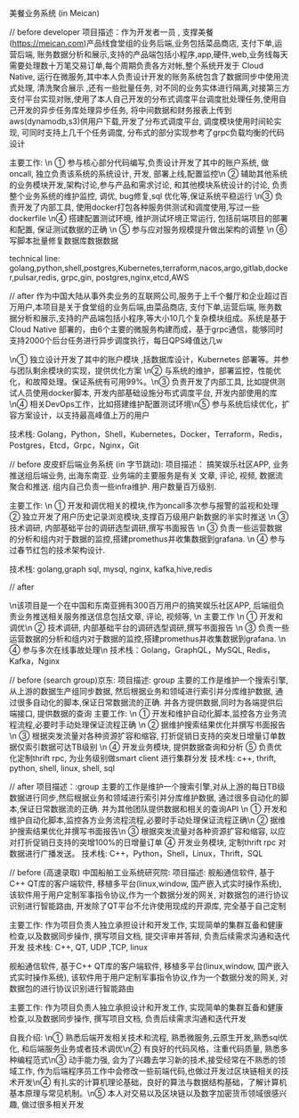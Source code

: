 美餐业务系统 (in Meican)

// before
developer
项目描述：作为开发者一员 , 支撑美餐(https://meican.com)产品线食堂组的业务后端,业务包括菜品商店, 支付下单,运营后端, 账务数据分析和展示,支持的产品端包括小程序,app,硬件,web,业务线每天需要处理数十万笔交易订单,每个周期负责各方对帐,整个系统开发于 Cloud Native, 运行在微服务,其中本人负责设计开发的账务系统包含了数据同步中使用流式处理, 清洗聚合展示 ,还有一些批量任务, 对不同的业务实体进行隔离,对接第三方支付平台实现对账,使用了本人自己开发的分布式调度平台调度批处理任务,使用自己开发的异步任务库处理异步任务, 将中间数据和财务报表上传到aws(dynamodb,s3)供用户下载,开发了分布式调度平台, 调度模块使用时间轮实现, 可同时支持上几千个任务调度, 分布式的部分实现参考了grpc负载均衡的代码设计




主要工作: \n ① 参与核心部分代码编写,负责设计开发了其中的账户系统, 做 oncall, 独立负责该系统的系统设计, 开发, 部署上线,配置监控\n ② 辅助其他系统的业务模块开发,架构讨论,参与产品和需求讨论, 和其他模块系统设计的讨论, 负责整个业务系统的维护监控, 调优, bug修复,sql 优化等,保证系统平稳运行 \n③ 负责开发了内部工具, 使用docker打包各种服务供测试和调度使用,写过一些dockerfile \n④ 搭建配置测试环境, 维护测试坏境正常运行, 包括前端项目的部署和配置, 保证测试数据的正确 \n ⑤ 参与应对服务规模提升做出架构的调整 \n ⑥ 写脚本批量修复数据库数据数据


technical line: golang,python,shell,postgres,Kubernetes,terraform,nacos,argo,gitlab,docker,pulsar,redis, grpc,gin, postgres,nginx,etcd,AWS


// after
作为中国大陆从事外卖业务的互联网公司,服务于上千个餐厅和企业超过百万用户,本项目是关于食堂组的业务后端,由菜品商店, 支付下单,运营后端, 账务数据分析和展示,支持的产品端包括小程序,等大小10几个复杂模块组成。系统是基于Cloud Native 部署的，由6个主要的微服务构建而成，基于grpc通信，能够同时支持2000个后台任务进行异步调度执行，每日QPS峰值达几w

\n① 独立设计开发了其中的账户模块 ,括数据库设计，Kubernetes 部署等。并参与团队剩余模块的实现，提供优化方案 \n② 与系统的维护，部署监控，性能优化，和故障处理。保证系统有可用99%。\n③ 负责开发了内部工具, 比如提供测试人员使用docker脚本, 开发内部基础设施分布式调度平台, 开发内部使用的库\n④ 相关DevOps工作，比如搭建维护配置测试环境\n⑤ 参与系统后续优化，扩容方案设计，以支持最高峰值上万的用户

技术栈: Golang，Python，Shell，Kubernetes，Docker，Terraform，Redis，Postgres，Etcd，Grpc，Nginx，Git




// before 
皮皮虾后端业务系统 (in 字节跳动):
项目描述： 搞笑娱乐社区APP, 业务推送组后端业务, 出海东南亚. 业务端的主要服务是有关 文章, 评论, 视频, 数据流聚合和推送. 组内自己负责一些infra维护. 用户数量百万级别. 

主要工作: \n ① 开发和调优相关的模块,作为oncall多次参与报警的监视和处理 ② 独立开发了用户历史记录浏览模块,支撑百万级用户新数据的半实时推送 \n ③ 技术调研, 内部基础平台的调研选型调研,撰写书面报告 \n ③ 负责一些运营数据的分析和组内对于数据的监控,搭建promethus并收集数据到grafana. \n ④ 参与过春节红包的技术架构设计. 

技术栈: golang,graph sql, mysql, nginx, kafka,hive,redis


// after

\n该项目是一个在中国和东南亚拥有300百万用户的搞笑娱乐社区APP, 后端组负责业务推送相关服务推送信息包括文章, 评论, 视频等, 
\n 主要工作
\n ① 开发和调优\n ② 技术调研, 内部基础平台的调研选型调研,撰写书面报告 \n ③ 负责一些运营数据的分析和组内对于数据的监控,搭建promethus并收集数据到grafana. \n ④ 参与多次在线事故处理\n 技术栈：Golang，GraphQL，MySQL, Redis，Kafka，Nginx






// before
(search group)京东:
项目描述: group 主要的工作是维护一个搜索引擎,从上游的数据生产组同步数据, 然后根据业务和领域进行索引并分库维护数据, 通过很多自动化的脚本,保证日常数据流的正确. 并各方提供数据,同时为各端提供后端接口, 提供数据的查询
主要工作: \n ① 开发和维护自动化脚本,监控各方业务流程流程,必要时手动处理保证流程正确 \n ② 据维护搜索结果优化并撰写书面报告\n ③ 根据突发流量对各种资源扩容和缩容, 打折促销日支持的突发日增量订单数据仅索引数据可达TB级别 \n ④ 开发业务模块, 提供数据查询和分析 ⑤ 负责优化定制thrift rpc, 为业务级别做smart client 进行集群分发
技术栈: c++, thrift, python, shell, linux, shell, sql

// after
项目描述：:group 主要的工作是维护一个搜索引擎,对从上游的每日TB级数据进行同步,然后根据业务和领域进行索引并分库维护数据, 通过很多自动化的脚本,保证日常数据流的正确. 并为其他团队提供数据和相关的查询API
\n ① 开发和维护自动化脚本,监控各方业务流程流程,必要时手动处理保证流程正确\n ② 据维护搜索结果优化并撰写书面报告\n ③ 根据突发流量对各种资源扩容和缩容, 以应对打折促销日支持的突增100%的日增量订单 ④ 开发业务模块, 定制thrift rpc 对数据进行广播发送。
 技术栈: C++，Python，Shell，Linux，Thrift，SQL




// before
(高速录取) 中国船舶工业系统研究院:
项目描述: 舰船通信软件, 基于C++ QT库的客户端软件, 移植多平台(linux,window, 国产嵌入式实时操作系统), 该软件用于用户定制军事指令协议,作为一个数据分发的网关, 对数据包的进行协议识别进行智能路由, 开发除了QT平台不允许使用现成的开源库, 完全基于自己定制

主要工作: 作为项目负责人独立承担设计和开发工作, 实现简单的集群互备和健康检查,以及数据同步操作, 撰写项目文档, 提交评审并答辩, 负责后续需求沟通和迭代开发
技术栈: C++, QT, UDP ,TCP, linux

 舰船通信软件, 基于C++ QT库的客户端软件, 移植多平台(linux,window, 国产嵌入式实时操作系统), 该软件用于用户定制军事指令协议,作为一个数据分发的网关, 对数据包的进行协议识别进行智能路由 

 主要工作: 作为项目负责人独立承担设计和开发工作, 实现简单的集群互备和健康检查,以及数据同步操作, 撰写项目文档, 负责后续需求沟通和迭代开发



自我介绍:
\n① 熟悉后端开发相关技术和流程, 熟悉微服务,云原生开发,熟悉sql优化, 和后端服务业务或者技术调优\n② 有良好的代码风格，注重代码质量, 熟悉多种编程范式\n③ 动手能力强, 会为了兴趣去学习新的技术,接受经常在不熟悉的领域工作, 作为后端程序员工作中会修改一些前端代码,也做过开发过区块链相关的技术开发\n④ 有扎实的计算机理论基础，良好的算法与数据结构基础，了解计算机基本原理与常见机制。\n⑤ 本人对交易以及区块链以及数字加密货币领域很感兴趣, 做过很多相关开发


